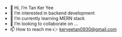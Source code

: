 - 👋 Hi, I’m Tan Ker Yee
- 👀 I’m interested in backend development
- 🌱 I’m currently learning MERN stack
- 💞️ I’m looking to collaborate on ...
- 📫 How to reach me 👉 keryeetan0930@gmail.com

<!---
keryeetan939413/keryeetan939413 is a ✨ special ✨ repository because its `README.md` (this file) appears on your GitHub profile.
You can click the Preview link to take a look at your changes.
--->
